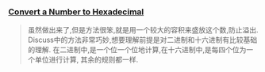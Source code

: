 ### [Convert a Number to Hexadecimal](https://leetcode.com/problems/convert-a-number-to-hexadecimal/description/)
> 虽然做出来了,但是方法很笨,就是用一个较大的容积来盛放这个数,防止溢出.
> Discuss中的方法非常巧妙,想要理解前提是对二进制和十六进制有比较基础的理解.
> 在二进制中,是一个位一个位地计算,在十六进制中,是每四个位为一个单位进行计算, 其余的规则都一样.